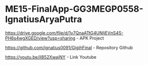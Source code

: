 # ME15-FinalApp-GG3MEGP0558-IgnatiusAryaPutra

https://drive.google.com/file/d/1v7QnaATtG4UNIjEVnS4S-PH6s4wgXGED/view?usp=sharing - APK Project

https://github.com/ignatius0091/GigihFinal - Repository Github

https://youtu.be/iI852XwajNY - Link Youtube
